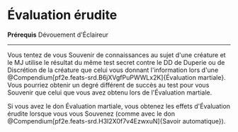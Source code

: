 # Évaluation érudite

<p><span id="ctl00_MainContent_DetailedOutput"><strong>Prérequis</strong> Dévouement d'Éclaireur<br></span></p>
<hr>
<p>Vous tentez de vous Souvenir de connaissances au sujet d'une créature et le MJ utilise le résultat du même test secret contre le DD de Duperie ou de Discrétion de la créature que celui vous donnant l'information lors d'une @Compendium[pf2e.feats-srd.B6jXVgfPuPWWLx2K]{Évaluation martiale}. Vous pourriez obtenir un degré différent de succès au test pour vous Souvenir que celui que vous avez obtenu lors de l'Évaluation martiale.<p></p>Si vous avez le don Évaluation martiale, vous obtenez les effets d'Évaluation érudite lorsque vous vous Souvenez (comme avec le don @Compendium[pf2e.feats-srd.H3I2X0f7v4EzwxuN]{Savoir automatique}).&nbsp;&nbsp;</p>